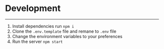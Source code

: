 # Development

---

1. Install dependencies run `npm i`
2. Clone the `.env.template` file and remane to `.env` file
3. Change the environment variables to your preferences
4. Run the server `npm start`
